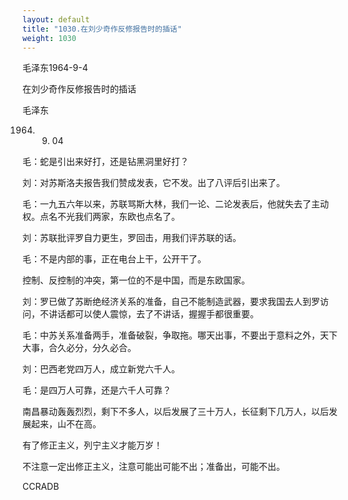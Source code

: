 ```yaml
---
layout: default
title: "1030.在刘少奇作反修报告时的插话"
weight: 1030
---
```


毛泽东1964-9-4

在刘少奇作反修报告时的插话

毛泽东

1964. 09. 04

毛：蛇是引出来好打，还是钻黑洞里好打？

刘：对苏斯洛夫报告我们赞成发表，它不发。出了八评后引出来了。

毛：一九五六年以来，苏联骂斯大林，我们一论、二论发表后，他就失去了主动权。点名不光我们两家，东欧也点名了。

刘：苏联批评罗自力更生，罗回击，用我们评苏联的话。

毛：不是内部的事，正在电台上干，公开干了。

控制、反控制的冲突，第一位的不是中国，而是东欧国家。

刘：罗已做了苏断绝经济关系的准备，自己不能制造武器，要求我国去人到罗访问，不讲话都可以使人震惊，去了不讲话，握握手都很重要。

毛：中苏关系准备两手，准备破裂，争取拖。哪天出事，不要出于意料之外，天下大事，合久必分，分久必合。

刘：巴西老党四万人，成立新党六千人。

毛：是四万人可靠，还是六千人可靠？

南昌暴动轰轰烈烈，剩下不多人，以后发展了三十万人，长征剩下几万人，以后发展起来，山不在高。

有了修正主义，列宁主义才能万岁！

不注意一定出修正主义，注意可能出可能不出；准备出，可能不出。

CCRADB

